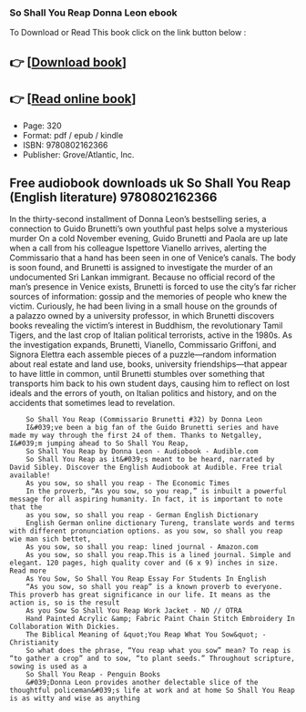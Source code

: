 ### So Shall You Reap Donna Leon ebook

To Download or Read This book click on the link button below :

## 👉  [**[Download book](http://ebooksharez.info/download.php?group=book&from=github.com&id=662102&lnk=1063 "Download book")**]

## 👉  [**[Read online book](http://ebooksharez.info/download.php?group=book&from=github.com&id=662102&lnk=1063 "Read online book")**]


* Page: 320
* Format: pdf / epub / kindle
* ISBN: 9780802162366
* Publisher: Grove/Atlantic, Inc.



## Free audiobook downloads uk So Shall You Reap (English literature) 9780802162366



In the thirty-second installment of Donna Leon’s bestselling series, a connection to Guido Brunetti’s own youthful past helps solve a mysterious murder On a cold November evening, Guido Brunetti and Paola are up late when a call from his colleague Ispettore Vianello arrives, alerting the Commissario that a hand has been seen in one of Venice’s canals. The body is soon found, and Brunetti is assigned to investigate the murder of an undocumented Sri Lankan immigrant. Because no official record of the man’s presence in Venice exists, Brunetti is forced to use the city’s far richer sources of information: gossip and the memories of people who knew the victim. Curiously, he had been living in a small house on the grounds of a palazzo owned by a university professor, in which Brunetti discovers books revealing the victim’s interest in Buddhism, the revolutionary Tamil Tigers, and the last crop of Italian political terrorists, active in the 1980s.
 As the investigation expands, Brunetti, Vianello, Commissario Griffoni, and Signora Elettra each assemble pieces of a puzzle—random information about real estate and land use, books, university friendships—that appear to have little in common, until Brunetti stumbles over something that transports him back to his own student days, causing him to reflect on lost ideals and the errors of youth, on Italian politics and history, and on the accidents that sometimes lead to revelation.


        So Shall You Reap (Commissario Brunetti #32) by Donna Leon
        I&#039;ve been a big fan of the Guido Brunetti series and have made my way through the first 24 of them. Thanks to Netgalley, I&#039;m jumping ahead to So Shall You Reap, 
        So Shall You Reap by Donna Leon - Audiobook - Audible.com
        So Shall You Reap as it&#039;s meant to be heard, narrated by David Sibley. Discover the English Audiobook at Audible. Free trial available!
        As you sow, so shall you reap - The Economic Times
        In the proverb, “As you sow, so you reap,” is inbuilt a powerful message for all aspiring humanity. In fact, it is important to note that the 
        as you sow, so shall you reap - German English Dictionary
        English German online dictionary Tureng, translate words and terms with different pronunciation options. as you sow, so shall you reap wie man sich bettet, 
        As you sow, so shall you reap: lined journal - Amazon.com
        As you sow, so shall you reap.This is a lined journal. Simple and elegant. 120 pages, high quality cover and (6 x 9) inches in size. Read more 
        As You Sow, So Shall You Reap Essay For Students In English
        “As you sow, so shall you reap” is a known proverb to everyone. This proverb has great significance in our life. It means as the action is, so is the result 
        As you Sow So Shall You Reap Work Jacket - NO // OTRA
        Hand Painted Acrylic &amp; Fabric Paint Chain Stitch Embroidery In Collaboration With Dickies.
        The Biblical Meaning of &quot;You Reap What You Sow&quot; - Christianity
        So what does the phrase, “You reap what you sow” mean? To reap is “to gather a crop” and to sow, “to plant seeds.” Throughout scripture, sowing is used as a 
        So Shall You Reap - Penguin Books
        &#039;Donna Leon provides another delectable slice of the thoughtful policeman&#039;s life at work and at home So Shall You Reap is as witty and wise as anything 
    




